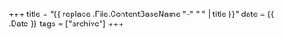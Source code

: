 +++
title = "{{ replace .File.ContentBaseName "-" " " | title }}"
date = {{ .Date }}
tags = ["archive"]
+++

